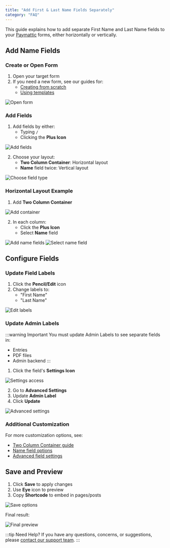 ```yaml
---
title: "Add First & Last Name Fields Separately"
category: "FAQ"
---
```


This guide explains how to add separate First Name and Last Name fields to your [Paymattic](http://paymattic.com) forms, either horizontally or vertically.

## Add Name Fields

### Create or Open Form

1. Open your target form
2. If you need a new form, see our guides for:
   - [Creating from scratch](../form-editor/how-to-create-a-form-from-scratch-with-paymattic.md)
   - [Using templates](../form-editor/simple-form-templates.md)

![Open form](/images/faq/add-first-last-name-fields-in-a-form/1.-Open-desired-form-2-scaled.webp)

### Add Fields

1. Add fields by either:
   - Typing `/`
   - Clicking the **Plus Icon**

![Add fields](/images/faq/add-first-last-name-fields-in-a-form/2.-Type-2222-or-2222.webp)

2. Choose your layout:
   - **Two Column Container**: Horizontal layout
   - **Name** field twice: Vertical layout

![Choose field type](/images/faq/add-first-last-name-fields-in-a-form/3.-Select-either-Name-or-Two-Column-Container-field.webp)

### Horizontal Layout Example

1. Add **Two Column Container**

![Add container](/images/faq/add-first-last-name-fields-in-a-form/4.-Two-Column-Container.webp)

2. In each column:
   - Click the **Plus Icon**
   - Select **Name** field

![Add name fields](/images/faq/add-first-last-name-fields-in-a-form/4.-Plus-Icon.webp)
![Select name field](/images/faq/add-first-last-name-fields-in-a-form/5.-Name-field.webp)

## Configure Fields

### Update Field Labels

1. Click the **Pencil/Edit** icon
2. Change labels to:
   - "First Name"
   - "Last Name"

![Edit labels](/images/faq/add-first-last-name-fields-in-a-form/6.-Pencil-Icon.webp)

### Update Admin Labels

:::warning Important
You must update Admin Labels to see separate fields in:
- Entries
- PDF files
- Admin backend
:::

1. Click the field's **Settings Icon**

![Settings access](/images/faq/add-first-last-name-fields-in-a-form/8.-Settings-icon-of-Name-field.webp)

2. Go to **Advanced Settings**
3. Update **Admin Label**
4. Click **Update**

![Advanced settings](/images/faq/add-first-last-name-fields-in-a-form/9.-Advanced-Settings-of-Name-field.webp)

### Additional Customization

For more customization options, see:
- [Two Column Container guide](../form-editor/add-multiple-column-containers-in-forms.md)
- [Name field options](../general-input-fields/how-to-use-general-form-input-fields-in-wordpress-with-paymattic.md#name-fields)
- [Advanced field settings](../form-editor/how-to-use-conditional-logic-in-form-fields-with-paymattic.md)

## Save and Preview

1. Click **Save** to apply changes
2. Use **Eye** icon to preview
3. Copy **Shortcode** to embed in pages/posts

![Save options](/images/faq/add-first-last-name-fields-in-a-form/7.-Save-preview-shortcode-buttons.webp)

Final result:

![Final preview](/images/faq/add-first-last-name-fields-in-a-form/8.-Preview-of-added-First-Last-Name-fields.webp)

:::tip Need Help?
If you have any questions, concerns, or suggestions, please [contact our support team](https://wpmanageninja.com/support-tickets/).
:::